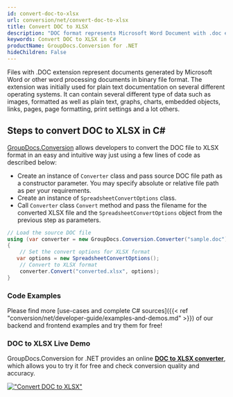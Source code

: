 ```yaml
---
id: convert-doc-to-xlsx
url: conversion/net/convert-doc-to-xlsx
title: Convert DOC to XLSX
description: "DOC format represents Microsoft Word Document with .doc extension. Learn how to convert DOC to XLSX file programmatically in C# language using GroupDocs.Conversion for .NET library."
keywords: Convert DOC to XLSX in C#
productName: GroupDocs.Conversion for .NET
hideChildren: False
---
```


Files with .DOC extension represent documents generated by Microsoft Word or other word processing documents in binary file format. The extension was initially used for plain text documentation on several different operating systems. It can contain several different type of data such as images, formatted as well as plain text, graphs, charts, embedded objects, links, pages, page formatting, print settings and a lot others.

## Steps to convert DOC to XLSX in C#

[GroupDocs.Conversion](https://products.groupdocs.com/conversion/net) allows developers to convert the DOC file to XLSX format in an easy and intuitive way just using a few lines of code as described below:

* Create an instance of `Converter` class and pass source DOC file path as a constructor parameter. You may specify absolute or relative file path as per your requirements. 
* Create an instance of `SpreadsheetConvertOptions` class.
* Call `Converter` class `Convert` method and pass the filename for the converted XLSX file and the `SpreadsheetConvertOptions` object from the previous step as parameters.

```csharp
// Load the source DOC file
using (var converter = new GroupDocs.Conversion.Converter("sample.doc"))
{
    // Set the convert options for XLSX format
   var options = new SpreadsheetConvertOptions();
    // Convert to XLSX format
    converter.Convert("converted.xlsx", options);
}
```

### Code Examples

Please find more [use-cases and complete C# sources]({{< ref "conversion/net/developer-guide/examples-and-demos.md" >}}) of our backend and frontend examples and try them for free!

### DOC to XLSX Live Demo

GroupDocs.Conversion for .NET provides an online [**DOC to XLSX converter**](https://products.groupdocs.app/conversion/doc-to-xlsx), which allows you to try it for free and check conversion quality and accuracy.

[!["Convert DOC to XLSX"](conversion/net/images/convert-to-xlsx/convert-doc-to-xlsx.png)](https://products.groupdocs.app/conversion/doc-to-xlsx)